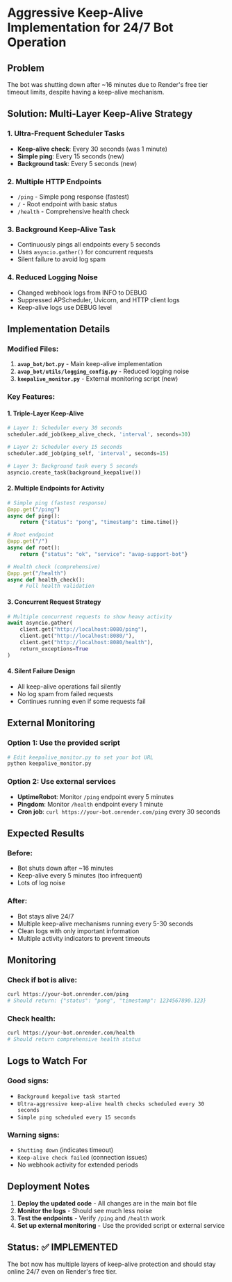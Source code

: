 # Aggressive Keep-Alive Implementation for 24/7 Bot Operation

## Problem
The bot was shutting down after ~16 minutes due to Render's free tier timeout limits, despite having a keep-alive mechanism.

## Solution: Multi-Layer Keep-Alive Strategy

### 1. **Ultra-Frequent Scheduler Tasks**
- **Keep-alive check**: Every 30 seconds (was 1 minute)
- **Simple ping**: Every 15 seconds (new)
- **Background task**: Every 5 seconds (new)

### 2. **Multiple HTTP Endpoints**
- `/ping` - Simple pong response (fastest)
- `/` - Root endpoint with basic status
- `/health` - Comprehensive health check

### 3. **Background Keep-Alive Task**
- Continuously pings all endpoints every 5 seconds
- Uses `asyncio.gather()` for concurrent requests
- Silent failure to avoid log spam

### 4. **Reduced Logging Noise**
- Changed webhook logs from INFO to DEBUG
- Suppressed APScheduler, Uvicorn, and HTTP client logs
- Keep-alive logs use DEBUG level

## Implementation Details

### Modified Files:
1. **`avap_bot/bot.py`** - Main keep-alive implementation
2. **`avap_bot/utils/logging_config.py`** - Reduced logging noise
3. **`keepalive_monitor.py`** - External monitoring script (new)

### Key Features:

#### 1. **Triple-Layer Keep-Alive**
```python
# Layer 1: Scheduler every 30 seconds
scheduler.add_job(keep_alive_check, 'interval', seconds=30)

# Layer 2: Scheduler every 15 seconds  
scheduler.add_job(ping_self, 'interval', seconds=15)

# Layer 3: Background task every 5 seconds
asyncio.create_task(background_keepalive())
```

#### 2. **Multiple Endpoints for Activity**
```python
# Simple ping (fastest response)
@app.get("/ping")
async def ping():
    return {"status": "pong", "timestamp": time.time()}

# Root endpoint
@app.get("/")
async def root():
    return {"status": "ok", "service": "avap-support-bot"}

# Health check (comprehensive)
@app.get("/health")
async def health_check():
    # Full health validation
```

#### 3. **Concurrent Request Strategy**
```python
# Multiple concurrent requests to show heavy activity
await asyncio.gather(
    client.get("http://localhost:8080/ping"),
    client.get("http://localhost:8080/"),
    client.get("http://localhost:8080/health"),
    return_exceptions=True
)
```

#### 4. **Silent Failure Design**
- All keep-alive operations fail silently
- No log spam from failed requests
- Continues running even if some requests fail

## External Monitoring

### Option 1: Use the provided script
```bash
# Edit keepalive_monitor.py to set your bot URL
python keepalive_monitor.py
```

### Option 2: Use external services
- **UptimeRobot**: Monitor `/ping` endpoint every 5 minutes
- **Pingdom**: Monitor `/health` endpoint every 1 minute
- **Cron job**: `curl https://your-bot.onrender.com/ping` every 30 seconds

## Expected Results

### Before:
- Bot shuts down after ~16 minutes
- Keep-alive every 5 minutes (too infrequent)
- Lots of log noise

### After:
- Bot stays alive 24/7
- Multiple keep-alive mechanisms running every 5-30 seconds
- Clean logs with only important information
- Multiple activity indicators to prevent timeouts

## Monitoring

### Check if bot is alive:
```bash
curl https://your-bot.onrender.com/ping
# Should return: {"status": "pong", "timestamp": 1234567890.123}
```

### Check health:
```bash
curl https://your-bot.onrender.com/health
# Should return comprehensive health status
```

## Logs to Watch For

### Good signs:
- `Background keepalive task started`
- `Ultra-aggressive keep-alive health checks scheduled every 30 seconds`
- `Simple ping scheduled every 15 seconds`

### Warning signs:
- `Shutting down` (indicates timeout)
- `Keep-alive check failed` (connection issues)
- No webhook activity for extended periods

## Deployment Notes

1. **Deploy the updated code** - All changes are in the main bot file
2. **Monitor the logs** - Should see much less noise
3. **Test the endpoints** - Verify `/ping` and `/health` work
4. **Set up external monitoring** - Use the provided script or external service

## Status: ✅ IMPLEMENTED

The bot now has multiple layers of keep-alive protection and should stay online 24/7 even on Render's free tier.
